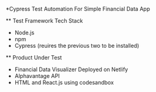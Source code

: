*Cypress Test Automation For Simple Financial Data App

** Test Framework Tech Stack 
- Node.js
- npm 
- Cypress (reuires the previous two to be installed)

** Product Under Test 
- Financial Data Visualizer Deployed on Netlify
- Alphavantage API
- HTML and React.js using codesandbox




